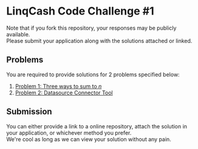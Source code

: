 # LinqCash Code Challenge #1 #

Note that if you fork this repository, your responses may be publicly available.  
Please submit your application along with the solutions attached or linked. 

## Problems ##
You are required to provide solutions for 2 problems specified below:
1. [Problem 1: Three ways to sum to _n_](./src/problem_1/problem.md)
2. [Problem 2: Datasource Connector Tool](./src/problem_2/problem.md)

## Submission ##
You can either provide a link to a online repository, attach the solution in your application, or whichever method you prefer.   
We're cool as long as we can view your solution without any pain.
